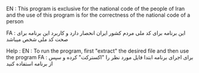 EN : This program is exclusive for the national code of the people of Iran and the use of this program is for the correctness of the national code of a person

FA : این برنامه برای کد ملی مردم کشور ایران انحصار دارد و کاربرد این برنامه برای صحت کد ملی شخص میباشد

Help : EN : To run the program, first "extract" the desired file and then use the program FA : برای اجرای برنامه ابتدا فایل مورد نظر را "اکسترکت" کرده و سپس از برنامه استفاده کنید
